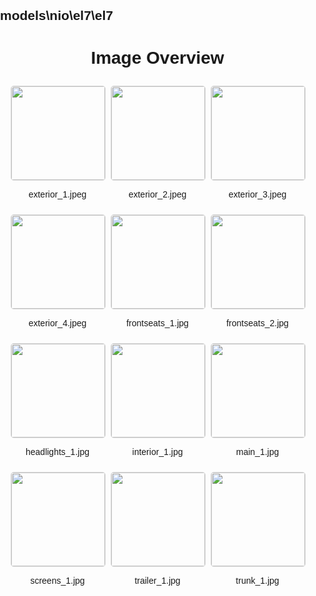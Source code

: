 ## models\nio\el7\el7
<style>
    body {
        font-family: Arial, sans-serif;
        margin: 0;
        padding: 0;
    }
    .image-gallery {
        display: flex;
        flex-wrap: wrap;
        gap: 10px;
        justify-content: center;
        padding: 10px;
    }
    .image-gallery img {
        width: 150px;
        height: auto;
        border: 1px solid #ddd;
        border-radius: 5px;
    }
    .image-gallery div {
        flex: 1 1 calc(33.333% - 20px); /* Three images per row on large screens */
        max-width: 150px;
        text-align: center;
    }
    @media (max-width: 768px) {
        .image-gallery div {
            flex: 1 1 calc(50% - 20px); /* Two images per row on medium screens */
        }
    }
    @media (max-width: 480px) {
        .image-gallery div {
            flex: 1 1 100%; /* One image per row on small screens */
        }
    }
</style>
<h1 style ="text-align: center;"> Image Overview </h1> <div class="image-gallery">
<div>
<img src="https://media.evkx.net/multimedia/models/nio/el7/el7/exterior_1_st.jpeg">
<p>exterior_1.jpeg</p>
</div>
<div>
<img src="https://media.evkx.net/multimedia/models/nio/el7/el7/exterior_2_st.jpeg">
<p>exterior_2.jpeg</p>
</div>
<div>
<img src="https://media.evkx.net/multimedia/models/nio/el7/el7/exterior_3_st.jpeg">
<p>exterior_3.jpeg</p>
</div>
<div>
<img src="https://media.evkx.net/multimedia/models/nio/el7/el7/exterior_4_st.jpeg">
<p>exterior_4.jpeg</p>
</div>
<div>
<img src="https://media.evkx.net/multimedia/models/nio/el7/el7/frontseats_1_st.jpg">
<p>frontseats_1.jpg</p>
</div>
<div>
<img src="https://media.evkx.net/multimedia/models/nio/el7/el7/frontseats_2_st.jpg">
<p>frontseats_2.jpg</p>
</div>
<div>
<img src="https://media.evkx.net/multimedia/models/nio/el7/el7/headlights_1_st.jpg">
<p>headlights_1.jpg</p>
</div>
<div>
<img src="https://media.evkx.net/multimedia/models/nio/el7/el7/interior_1_st.jpg">
<p>interior_1.jpg</p>
</div>
<div>
<img src="https://media.evkx.net/multimedia/models/nio/el7/el7/main_1_st.jpg">
<p>main_1.jpg</p>
</div>
<div>
<img src="https://media.evkx.net/multimedia/models/nio/el7/el7/screens_1_st.jpg">
<p>screens_1.jpg</p>
</div>
<div>
<img src="https://media.evkx.net/multimedia/models/nio/el7/el7/trailer_1_st.jpg">
<p>trailer_1.jpg</p>
</div>
<div>
<img src="https://media.evkx.net/multimedia/models/nio/el7/el7/trunk_1_st.jpg">
<p>trunk_1.jpg</p>
</div>
</div>

